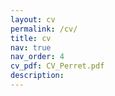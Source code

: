 ```yaml
---
layout: cv
permalink: /cv/
title: cv
nav: true
nav_order: 4
cv_pdf: CV_Perret.pdf
description:
---
```

